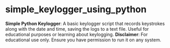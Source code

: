 # simple_keylogger_using_python
**Simple Python Keylogger**: A basic keylogger script that records keystrokes along with the date and time, saving the logs to a text file. Useful for educational purposes or learning about keylogging. **Disclaimer**: For educational use only. Ensure you have permission to run it on any system.
